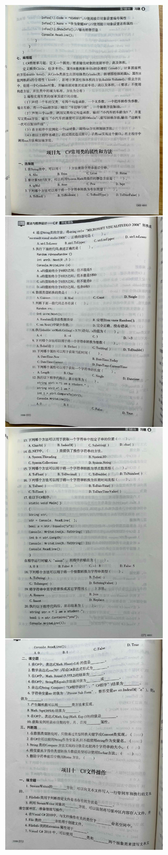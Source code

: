 
![练习册](images1/069.jpeg)
![练习册](images1/070.jpeg)
![练习册](images1/071.jpeg)
![练习册](images1/072.jpeg)
